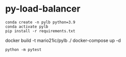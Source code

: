# py-load-balancer

```
conda create -n pylb python=3.9
conda activate pylb
pip install -r requirements.txt
```

docker build -t mario21ic/pylb ./
docker-compose up -d

```
python -m pytest
```
